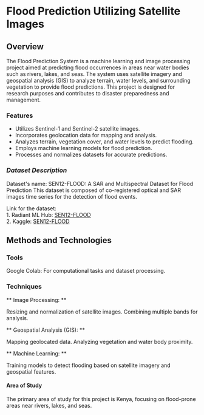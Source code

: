 # Flood Prediction Utilizing Satellite Images

## Overview

The Flood Prediction System is a machine learning and image processing project aimed at predicting flood occurrences in areas near water bodies such as rivers, lakes, and seas. The system uses satellite imagery and geospatial analysis (GIS) to analyze terrain, water levels, and surrounding vegetation to provide flood predictions. This project is designed for research purposes and contributes to disaster preparedness and management.

### Features
- Utilizes Sentinel-1 and Sentinel-2 satellite images.
- Incorporates geolocation data for mapping and analysis.
- Analyzes terrain, vegetation cover, and water levels to predict flooding.
- Employs machine learning models for flood prediction.
- Processes and normalizes datasets for accurate predictions.

### <em><b><i>Dataset Description</i></b></em>

Dataset's name: SEN12-FLOOD: A SAR and Multispectral Dataset for Flood Prediction
This dataset is composed of co-registered optical and SAR images time series for the detection of flood events.

Link for the dataset: <br>
    1. Radiant ML Hub: <a href="https://mlhub.earth/data/sen12floods"> SEN12-FLOOD</a> <br>
    2. Kaggle: <a href="https://www.kaggle.com/datasets/virajkadam/sen12flood/data"> SEN12-FLOOD</a>

## Methods and Technologies
### Tools

Google Colab: For computational tasks and dataset processing.

### Techniques

** Image Processing: **

Resizing and normalization of satellite images.
Combining multiple bands for analysis.

** Geospatial Analysis (GIS): **

Mapping geolocated data.
Analyzing vegetation and water body proximity.

** Machine Learning: **

Training models to detect flooding based on satellite imagery and geospatial features.

#### Area of Study

The primary area of study for this project is Kenya, focusing on flood-prone areas near rivers, lakes, and seas.

